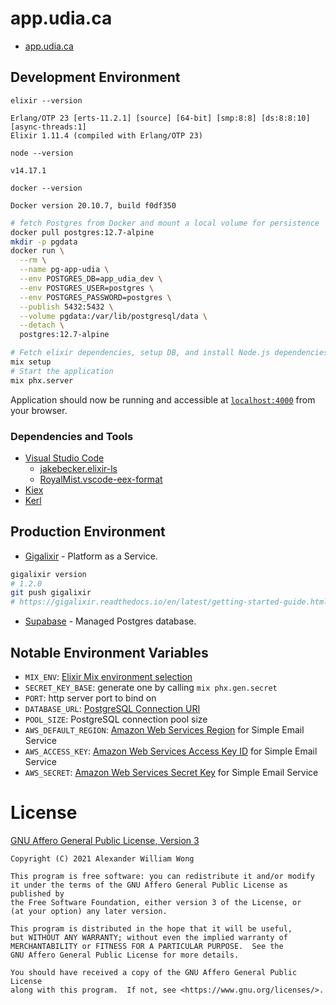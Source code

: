 # app.udia.ca

* [app.udia.ca](https://app.udia.ca)

## Development Environment

`elixir --version`
```
Erlang/OTP 23 [erts-11.2.1] [source] [64-bit] [smp:8:8] [ds:8:8:10] [async-threads:1]
Elixir 1.11.4 (compiled with Erlang/OTP 23)
```
`node --version`
```
v14.17.1
```
`docker --version`
```
Docker version 20.10.7, build f0df350
```

```bash
# fetch Postgres from Docker and mount a local volume for persistence
docker pull postgres:12.7-alpine
mkdir -p pgdata
docker run \
  --rm \
  --name pg-app-udia \
  --env POSTGRES_DB=app_udia_dev \
  --env POSTGRES_USER=postgres \
  --env POSTGRES_PASSWORD=postgres \
  --publish 5432:5432 \
  --volume pgdata:/var/lib/postgresql/data \
  --detach \
  postgres:12.7-alpine

# Fetch elixir dependencies, setup DB, and install Node.js dependencies
mix setup
# Start the application
mix phx.server
```

Application should now be running and accessible at [`localhost:4000`](http://localhost:4000) from your browser.

### Dependencies and Tools

* [Visual Studio Code](https://code.visualstudio.com/)
    * [jakebecker.elixir-ls](https://marketplace.visualstudio.com/items?itemName=JakeBecker.elixir-ls)
    * [RoyalMist.vscode-eex-format](https://marketplace.visualstudio.com/items?itemName=RoyalMist.vscode-eex-format)
* [Kiex](https://github.com/taylor/kiex)
* [Kerl](https://github.com/kerl/kerl)

## Production Environment

* [Gigalixir](https://www.gigalixir.com/) - Platform as a Service.
```bash
gigalixir version
# 1.2.0
git push gigalixir
# https://gigalixir.readthedocs.io/en/latest/getting-started-guide.html#deploy
```
* [Supabase](https://supabase.io/) - Managed Postgres database.

## Notable Environment Variables

* `MIX_ENV`: [Elixir Mix environment selection](https://hexdocs.pm/mix/1.12/Mix.html#module-environments)
* `SECRET_KEY_BASE`: generate one by calling `mix phx.gen.secret`
* `PORT`: http server port to bind on
* `DATABASE_URL`: [PostgreSQL Connection URI](https://www.postgresql.org/docs/current/libpq-connect.html#LIBPQ-CONNSTRING)
* `POOL_SIZE`: PostgreSQL connection pool size
* `AWS_DEFAULT_REGION`: [Amazon Web Services Region](https://docs.aws.amazon.com/cli/latest/userguide/cli-configure-quickstart.html#cli-configure-quickstart-region) for Simple Email Service
* `AWS_ACCESS_KEY`: [Amazon Web Services Access Key ID](https://docs.aws.amazon.com/general/latest/gr/aws-access-keys-best-practices.html) for Simple Email Service
* `AWS_SECRET`: [Amazon Web Services Secret Key](https://docs.aws.amazon.com/general/latest/gr/aws-access-keys-best-practices.html) for Simple Email Service

# License

[GNU Affero General Public License, Version 3](https://www.gnu.org/licenses/agpl-3.0.html)
```text
Copyright (C) 2021 Alexander William Wong

This program is free software: you can redistribute it and/or modify
it under the terms of the GNU Affero General Public License as published by
the Free Software Foundation, either version 3 of the License, or
(at your option) any later version.

This program is distributed in the hope that it will be useful,
but WITHOUT ANY WARRANTY; without even the implied warranty of
MERCHANTABILITY or FITNESS FOR A PARTICULAR PURPOSE.  See the
GNU Affero General Public License for more details.

You should have received a copy of the GNU Affero General Public License
along with this program.  If not, see <https://www.gnu.org/licenses/>.
```